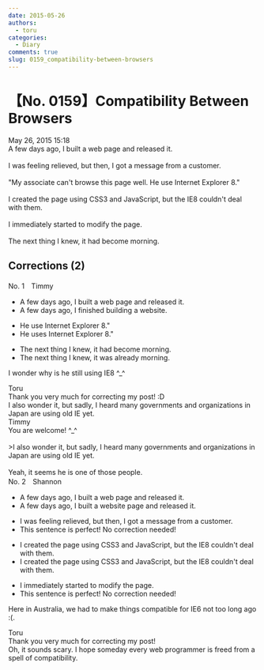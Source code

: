 ```yaml
---
date: 2015-05-26
authors:
  - toru
categories:
  - Diary
comments: true
slug: 0159_compatibility-between-browsers
---
```


# 【No. 0159】Compatibility Between Browsers
<div class="date">May 26, 2015 15:18</div>
<div id="post"><div id="body_show_ori">
A few days ago, I built a web page and released it.<br/><br/>I was feeling relieved, but then, I got a message from a customer.<br/><br/>"My associate can't browse this page well. He use Internet Explorer 8."<br/><br/>I created the page using CSS3 and JavaScript, but the IE8 couldn't deal with them.<br/><br/>I immediately started to modify the page.<br/><br/>The next thing I knew, it had become morning.
</div></div>

<!-- more -->


## Corrections (2)
<div id="block"><div class="first_name"> No. 1　<span class="just_name">Timmy</span></div><div id="block2">
<ul class="correction_field">
<li class="incorrect">A few days ago, I built a web page and released it.</li>
<li class="corrected correct">
A few days ago, I <span class="f_blue">finished</span> buil<span class="f_blue">ding</span> a web<span class="f_blue">site</span>. 
</li>
</ul>
<ul class="correction_field">
<li class="incorrect">He use Internet Explorer 8."</li>
<li class="corrected correct">
He use<span class="f_blue">s</span> Internet Explorer 8."
</li>
</ul>
<ul class="correction_field">
<li class="incorrect">The next thing I knew, it had become morning.</li>
<li class="corrected correct">
The next thing I knew, it <span class="f_blue">was already</span> morning.
</li>
</ul>
<p class="comment_small">
 I wonder why is he still using IE8 ^_^
</p>

</div><div class="name"><span class="just_name">Toru</span><br>
Thank you very much for correcting my post! :D<br/>I also wonder it, but sadly, I heard many governments and organizations in Japan are using old IE yet.
</div>
<div class="name"><span class="just_name">Timmy</span><br>
You are welcome! ^_^<br/><br/>&gt;I also wonder it, but sadly, I heard many governments and organizations in Japan are using old IE yet.<br/><br/>Yeah, it seems he is one of those people.
</div>
</div>
<div id="block"><div class="first_name"> No. 2　<span class="just_name">Shannon</span></div><div id="block2">
<ul class="correction_field">
<li class="incorrect">A few days ago, I built a web page and released it.</li>
<li class="corrected correct">
A few days ago, I built a web<span class="f_blue">site</span> <span class="sline">page </span>and released it.
</li>
</ul>
<ul class="correction_field">
<li class="incorrect">I was feeling relieved, but then, I got a message from a customer.</li>
<li class="corrected perfect">This sentence is perfect! No correction needed!</li>
</ul>
<ul class="correction_field">
<li class="incorrect">I created the page using CSS3 and JavaScript, but the IE8 couldn't deal with them.</li>
<li class="corrected correct">
I created the page using CSS3 and JavaScript, but <span class="sline">the </span>IE8 couldn't deal with them.
</li>
</ul>
<ul class="correction_field">
<li class="incorrect">I immediately started to modify the page.</li>
<li class="corrected perfect">This sentence is perfect! No correction needed!</li>
</ul>
<p class="comment_small">
 Here in Australia, we had to make things compatible for IE6 not too long ago :(.
</p>

</div><div class="name"><span class="just_name">Toru</span><br>
Thank you very much for correcting my post!<br/>Oh, it sounds scary. I hope someday every web programmer is freed from a spell of compatibility.
</div>
</div>
